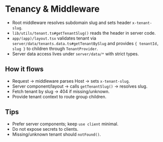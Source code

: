 # Tenancy & Middleware

- Root middleware resolves subdomain slug and sets header `x-tenant-slug`.
- `lib/utils/tenant.ts#getTenantSlug()` reads the header in server code.
- `app/(app)/layout.tsx` validates tenant via `server/data/tenants.data.ts#getTenantBySlug` and provides `{ tenantId, slug }` to children through `TenantProvider`.
- Server data access lives under `server/data/*` with strict types.

## How it flows
- Request → middleware parses Host → sets `x-tenant-slug`.
- Server component/layout → calls `getTenantSlug()` → resolves slug.
- Fetch tenant by slug → 404 if missing/unknown.
- Provide tenant context to route group children.

## Tips
- Prefer server components; keep `use client` minimal.
- Do not expose secrets to clients.
- Missing/unknown tenant should `notFound()`.


